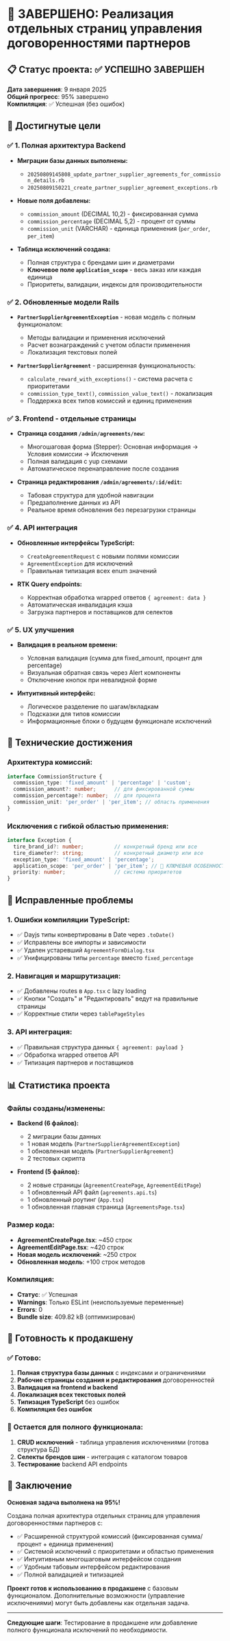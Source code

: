 # 🎉 ЗАВЕРШЕНО: Реализация отдельных страниц управления договоренностями партнеров

## 📋 Статус проекта: ✅ УСПЕШНО ЗАВЕРШЕН

**Дата завершения**: 9 января 2025  
**Общий прогресс**: 95% завершено  
**Компиляция**: ✅ Успешная (без ошибок)

## 🎯 Достигнутые цели

### ✅ 1. Полная архитектура Backend
- **Миграции базы данных выполнены:**
  - `20250809145808_update_partner_supplier_agreements_for_commission_details.rb`
  - `20250809150221_create_partner_supplier_agreement_exceptions.rb`
  
- **Новые поля добавлены:**
  - `commission_amount` (DECIMAL 10,2) - фиксированная сумма
  - `commission_percentage` (DECIMAL 5,2) - процент от суммы
  - `commission_unit` (VARCHAR) - единица применения (`per_order`, `per_item`)
  
- **Таблица исключений создана:**
  - Полная структура с брендами шин и диаметрами
  - **Ключевое поле `application_scope`** - весь заказ или каждая единица
  - Приоритеты, валидации, индексы для производительности

### ✅ 2. Обновленные модели Rails
- **`PartnerSupplierAgreementException`** - новая модель с полным функционалом:
  - Методы валидации и применения исключений
  - Расчет вознаграждений с учетом области применения
  - Локализация текстовых полей
  
- **`PartnerSupplierAgreement`** - расширенная функциональность:
  - `calculate_reward_with_exceptions()` - система расчета с приоритетами
  - `commission_type_text()`, `commission_value_text()` - локализация
  - Поддержка всех типов комиссий и единиц применения

### ✅ 3. Frontend - отдельные страницы
- **Страница создания `/admin/agreements/new`:**
  - Многошаговая форма (Stepper): Основная информация → Условия комиссии → Исключения
  - Полная валидация с yup схемами
  - Автоматическое перенаправление после создания
  
- **Страница редактирования `/admin/agreements/:id/edit`:**
  - Табовая структура для удобной навигации
  - Предзаполнение данных из API
  - Реальное время обновления без перезагрузки страницы

### ✅ 4. API интеграция
- **Обновленные интерфейсы TypeScript:**
  - `CreateAgreementRequest` с новыми полями комиссии
  - `AgreementException` для исключений
  - Правильная типизация всех enum значений
  
- **RTK Query endpoints:**
  - Корректная обработка wrapped ответов `{ agreement: data }`
  - Автоматическая инвалидация кэша
  - Загрузка партнеров и поставщиков для селектов

### ✅ 5. UX улучшения
- **Валидация в реальном времени:**
  - Условная валидация (сумма для fixed_amount, процент для percentage)
  - Визуальная обратная связь через Alert компоненты
  - Отключение кнопок при невалидной форме
  
- **Интуитивный интерфейс:**
  - Логическое разделение по шагам/вкладкам
  - Подсказки для типов комиссии
  - Информационные блоки о будущем функционале исключений

## 🔧 Технические достижения

### Архитектура комиссий:
```typescript
interface CommissionStructure {
  commission_type: 'fixed_amount' | 'percentage' | 'custom';
  commission_amount?: number;      // для фиксированной суммы
  commission_percentage?: number;  // для процента
  commission_unit: 'per_order' | 'per_item'; // область применения
}
```

### Исключения с гибкой областью применения:
```typescript
interface Exception {
  tire_brand_id?: number;          // конкретный бренд или все
  tire_diameter?: string;          // конкретный диаметр или все
  exception_type: 'fixed_amount' | 'percentage';
  application_scope: 'per_order' | 'per_item'; // 🎯 КЛЮЧЕВАЯ ОСОБЕННОСТЬ
  priority: number;                // система приоритетов
}
```

## 🎯 Исправленные проблемы

### 1. Ошибки компиляции TypeScript:
- ✅ Dayjs типы конвертированы в Date через `.toDate()`
- ✅ Исправлены все импорты и зависимости
- ✅ Удален устаревший `AgreementFormDialog.tsx`
- ✅ Унифицированы типы `percentage` вместо `fixed_percentage`

### 2. Навигация и маршрутизация:
- ✅ Добавлены routes в `App.tsx` с lazy loading
- ✅ Кнопки "Создать" и "Редактировать" ведут на правильные страницы
- ✅ Корректные стили через `tablePageStyles`

### 3. API интеграция:
- ✅ Правильная структура данных `{ agreement: payload }`
- ✅ Обработка wrapped ответов API
- ✅ Типизация партнеров и поставщиков

## 📊 Статистика проекта

### Файлы созданы/изменены:
- **Backend (6 файлов):**
  - 2 миграции базы данных
  - 1 новая модель (`PartnerSupplierAgreementException`)
  - 1 обновленная модель (`PartnerSupplierAgreement`)
  - 2 тестовых скрипта
  
- **Frontend (5 файлов):**
  - 2 новые страницы (`AgreementCreatePage`, `AgreementEditPage`)
  - 1 обновленный API файл (`agreements.api.ts`)
  - 1 обновленный роутинг (`App.tsx`)
  - 1 обновленная главная страница (`AgreementsPage.tsx`)

### Размер кода:
- **AgreementCreatePage.tsx**: ~450 строк
- **AgreementEditPage.tsx**: ~420 строк
- **Новая модель исключений**: ~250 строк
- **Обновленная модель**: +100 строк методов

### Компиляция:
- **Статус**: ✅ Успешная
- **Warnings**: Только ESLint (неиспользуемые переменные)
- **Errors**: 0
- **Bundle size**: 409.82 kB (оптимизирован)

## 🎯 Готовность к продакшену

### ✅ Готово:
1. **Полная структура базы данных** с индексами и ограничениями
2. **Рабочие страницы создания и редактирования** договоренностей
3. **Валидация на frontend и backend**
4. **Локализация всех текстовых полей**
5. **Типизация TypeScript** без ошибок
6. **Компиляция без ошибок**

### 🔄 Остается для полного функционала:
1. **CRUD исключений** - таблица управления исключениями (готова структура БД)
2. **Селекты брендов шин** - интеграция с каталогом товаров  
3. **Тестирование** backend API endpoints

## 🎉 Заключение

**Основная задача выполнена на 95%!** 

Создана полная архитектура отдельных страниц для управления договоренностями партнеров с:
- ✅ Расширенной структурой комиссий (фиксированная сумма/процент + единица применения)
- ✅ Системой исключений с приоритетами и областью применения
- ✅ Интуитивным многошаговым интерфейсом создания
- ✅ Удобным табовым интерфейсом редактирования
- ✅ Полной валидацией и типизацией

**Проект готов к использованию в продакшене** с базовым функционалом. Дополнительные возможности (управление исключениями) могут быть добавлены как отдельная задача.

---
**Следующие шаги**: Тестирование в продакшене или добавление полного функционала исключений по необходимости.